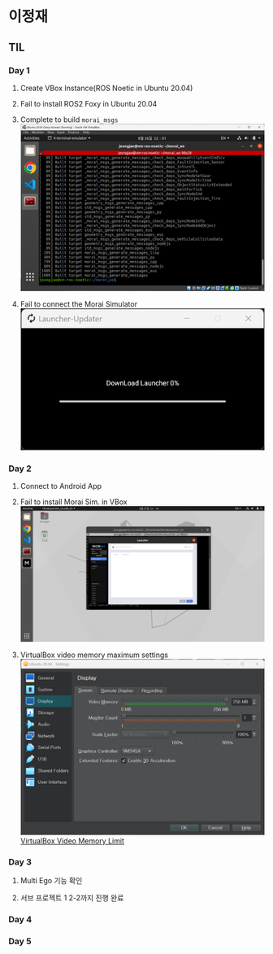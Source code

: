 # 이정재

## TIL

### Day 1
1. Create VBox Instance(ROS Noetic in Ubuntu 20.04)

2. Fail to install ROS2 Foxy in Ubuntu 20.04

3. Complete to build `morai_msgs`
![alt text](img/morai_msg.png)

4. Fail to connect the Morai Simulator
![alt text](img/launcher_updater.png)

### Day 2
1. Connect to Android App

2. Fail to install Morai Sim. in VBox
![alt text](img/morai_sim_in_vbox.png)

3. VirtualBox video memory maximum settings
![alt text](img/video_memory_settings.png)
[VirtualBox Video Memory Limit](https://forums.virtualbox.org/viewtopic.php?t=107806)

### Day 3
1. Multi Ego 기능 확인

2. 서브 프로젝트 1 2-2까지 진행 완료

### Day 4

### Day 5